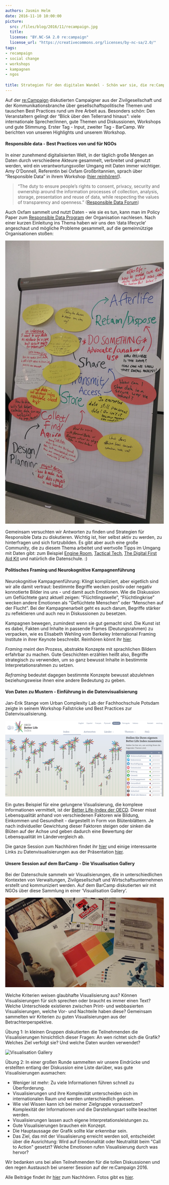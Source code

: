 ```yaml
---
authors: Jasmin Helm
date: 2016-11-10 10:00:00
picture:
  src: /files/blog/2016/11/recampaign.jpg
  title: 
  license: "BY.NC-SA 2.0 re:campaign"
  license_url: "https://creativecommons.org/licenses/by-nc-sa/2.0/"
tags:
- recampaign
- social change
- workshops
- kampagnen
- ngos

title: Strategien für den digitalen Wandel - Schön war sie, die re:Campaign 2016!
---
```



Auf der [re:Campaign](https://recampaign.de/) diskutierten Campaigner aus der Zivilgesellschaft und der Kommunikationsbranche über gesellschaftspolitische Themen und tauschen Best Practices rund um ihre Arbeit aus. Besonders schön: Den Veranstaltern gelingt der “Blick über den Tellerrand hinaus”: viele internationale Sprecher/innen, gute Themen und Diskussionen, Workshops und gute Stimmung. Erster Tag - Input, zweiter Tag - BarCamp. Wir berichten von unseren Highlights und unserem Workshop. 


#### Responsible data - Best Practices von und für NGOs


In einer zunehmend digitalisierten Welt, in der täglich große Mengen an Daten durch verschiedene Akteure gesammelt, verbreitet und genutzt werden, wird ein verantwortungsvoller Umgang mit Daten immer wichtiger. Amy O’Donnell, Referentin bei Oxfam Großbritannien, sprach über “Responsible Data” in ihrem Workshop ([hier reinhören!](http://archiv.recampaign.de/rc_session/responsible-data-best-practice/)).


> “The duty to ensure people’s rights to consent, privacy, security and ownership around the information processes of collection, analysis, storage, presentation and reuse of data, while respecting the values of transparency and openness.” ([Responsible Data Forum](https://responsibledata.io/about/))

Auch Oxfam sammelt und nutzt Daten - wie sie es tun, kann man im Policy Paper zum [Responsible Data Program](https://www.oxfam.org/sites/www.oxfam.org/files/file_attachments/story/oxfam-responsible-program-data-policy-feb-2015-en.pdf) der Organisation nachlesen. Nach einer kurzen Einleitung ins Thema haben wir uns den ‘data lifecycle’ angeschaut und mögliche Probleme gesammelt, auf die gemeinnützige Organisationen stoßen: 


![Responsible Data](/files/blog/2016/11/responsibledata.jpg "Responsible Data")


Gemeinsam versuchten wir Antworten zu finden und Strategien für Responsible Data zu diskutieren. Wichtig ist, hier selbst aktiv zu werden, zu hinterfragen und sich fortzubilden. Es gibt aber auch eine große Community, die zu diesem Thema arbeitet und wertvolle Tipps im Umgang mit Daten gibt: zum Beispiel [Engine Room](https://responsibledata.io/about/), [Tactical Tech](https://tacticaltech.org/), [The Digital First Aid Kit](https://www.digitaldefenders.org/digitalfirstaid/) und natürlich die Datenschule. :)


#### Politisches Framing und Neurokognitive Kampagnenführung


Neurokognitive Kampagnenführung: Klingt kompliziert, aber eigetlich sind wir alle damit vertraut: bestimmte Begriffe wecken positiv oder negativ konnotierte Bilder ins uns - und damit auch Emotionen. Wie die Diskussion um Geflüchtete ganz aktuell zeigen: “Flüchtlingswelle”, “Flüchtlingkrise” wecken andere Emotionen als “Geflüchtete Menschen” oder “Menschen auf der Flucht”. Bei der Kampagnenarbeit geht es auch darum, Begriffe stärker zu reflektieren und auch neu in Diskussionen zu besetzen. 


Kampagnen bewegen, zumindest wenn sie gut gemacht sind. Die Kunst ist es dabei, Fakten und Inhalte in passende Frames (Deutungsrahmen) zu verpacken, wie es Elisabeth Wehling vom Berkeley International Framing Institute in ihrer Keynote beschreibt. Reinhören könnt ihr [hier](http://archiv.recampaign.de/rc_session/responsible-data-best-practice/).


*Framing* meint den Prozess, abstrakte Konzepte mit sprachlichen Bildern erfahrbar zu machen. Gute Geschichten erzählen heißt also, Begriffe strategisch zu verwenden, um so ganz bewusst Inhalte in bestimmte Interpretationsrahmen zu setzen. 


*Reframing* bedeutet dagegen bestimmte Konzepte bewusst abzulehnen beziehungsweise ihnen eine andere Bedeutung zu geben. 


#### Von Daten zu Mustern - Einführung in die Datenvisualisierung


Jan-Erik Stange vom Urban Complexity Lab der Fachhochschule Potsdam zeigte in seinem Workshop Fallstricke und Best Practices zur Datenvisualisierung. 


![Better Life Index](/files/blog/2016/11/betterlife.jpg "Better Life Index")

Ein gutes Beispiel für eine gelungene Visualisierung, die komplexe Informationen vermittelt, ist der [Better Life-Index der OECD](http://www.oecdbetterlifeindex.org/de/#/11111111111). Dieser misst Lebensqualität anhand von verschiedenen Faktoren wie Bildung, Einkommen und Gesundheit - dargestellt in Form von Blütenblättern. 
Je nach individueller Gewichtung dieser Faktoren steigen oder sinken die Blüten auf der Achse und geben dadurch eine Bewertung der Lebensqualität im Ländervergleich ab.


Die ganze Session zum Nachhören findet ihr [hier](http://archiv.recampaign.de/rc_session/von-daten-zu-mustern-einfuehrung-in-die-datenvisualisierung/) und einige interessante Links zu Datenvisualisierungen aus der Präsentation [hier](https://docs.google.com/document/d/1lGt1hT0481s34pp0novLb1QQIN50_u6EQvl0Ga1gv2A/mobilebasic).


#### Unsere Session auf dem BarCamp - Die Visualisation Gallery 


Bei der Datenschule sammeln wir Visualisierungen, die in unterschiedlichen Kontexten von Verwaltungen, Zivilgesellschaft und Wirtschaftsunternehmen erstellt und kommuniziert werden. Auf dem BarCamp diskutierten wir mit NGOs über diese Sammlung in einer ‘Visualisation Gallery’. 


![Visualisation Gallery](/files/blog/2016/11/vizgallery.jpg "Visualisation Gallery")


Welche Kriterien weisen glaubhafte Visualisierung aus? Können Visualisierungen für sich sprechen oder braucht es immer einen Text? Welche Unterschiede existieren zwischen Print- und webbasierten Visualisierungen, welche Vor- und Nachteile haben diese? Gemeinsam sammelten wir Kriterien zu guten Visualisierungen aus der Betrachterperspektive.


Übung 1: In kleinen Gruppen diskutierten die Teilnehmenden die Visualisierungen hinsichtlich dieser Fragen: An wen richtet sich die Grafik? Welches Ziel verfolgt sie? Und welche Daten wurden verwendet? 


![Visualisation Gallery](/files/blog/2016/11/discussion.jpg "Diskussionen")


Übung 2: In einer großen Runde sammelten wir unsere Eindrücke und erstellten entlang der Diskussion eine Liste darüber, was gute Visualisierungen ausmachen:


* Weniger ist mehr: Zu viele Informationen führen schnell zu Überforderung.
* Visualisierungen und ihre Komplexität unterscheiden sich im internationalen Raum und werden unterschiedlich gelesen.
* Wie viel Wissen kann ich bei meiner Zielgruppe voraussetzen? Komplexität der Informationen und die Darstellungsart sollte beachtet werden.
* Visualisierungen lassen auch eigene Interpretationsleistungen zu.
* Gute Visualisierungen brauchen ein Konzept.
* Die Hauptaussage der Grafik sollte klar erkennbar sein.
* Das Ziel, das mit der Visualisierung erreicht werden soll, entscheidet über die Ausrichtung: Wird auf Emotionalität oder Neutralität beim "Call to Action" gesetzt? Welche Emotionen rufen Visualisierung durch was hervor?


Wir bedanken uns bei allen Teilnehmenden für die tollen Diskussionen und den regen Austausch bei unserer Session auf der re:Campaign 2016. 


Alle Beiträge findet ihr [hier](http://archiv.recampaign.de/) zum Nachhören. Fotos gibt es [hier](https://www.flickr.com/photos/recampaign).